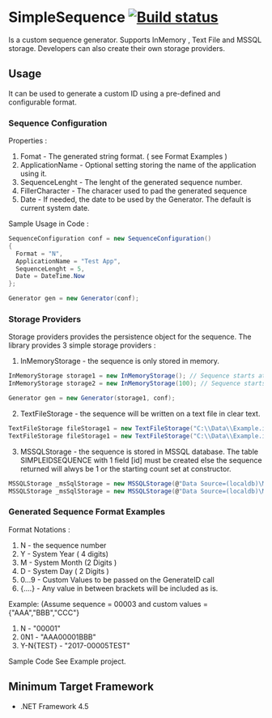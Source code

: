 # SimpleSequence [![Build status](https://ci.appveyor.com/api/projects/status/3dftm9x1rvfjusk0?svg=true)](https://ci.appveyor.com/project/trashvin/simplesequence)
Is a custom sequence generator. Supports InMemory , Text File and MSSQL storage. Developers can also create their own storage providers.

## Usage
It can be used to generate a custom ID using a pre-defined and configurable format.

### Sequence Configuration

Properties :

1. Fomat - The generated string format. ( see Format Examples )
2. ApplicationName - Optional setting storing the name of the application using it.
3. SequenceLenght - The lenght of the generated sequence number.
4. FillerCharacter - The characer used to pad the generated sequence
5. Date - If needed, the date to be used by the Generator. The default is current system date.

Sample Usage in Code :
```C#
SequenceConfiguration conf = new SequenceConfiguration()
{
  Format = "N",
  ApplicationName = "Test App",
  SequenceLenght = 5,
  Date = DateTime.Now
};

Generator gen = new Generator(conf);
```

### Storage Providers
Storage providers provides the persistence object for the sequence. The library provides 3 simple storage providers :
1. InMemoryStorage - the sequence is only stored in memory.
```C#
InMemoryStorage storage1 = new InMemoryStorage(); // Sequence starts at 1
InMemoryStorage storage2 = new InMemoryStorage(100); // Sequence starts at 100

Generator gen = new Generator(storage1, conf);
```
2. TextFileStorage - the sequence will be written on a text file in clear text.
```C#
TextFileStorage fileStorage1 = new TextFileStorage("C:\\Data\\Example.id"); // Starts at 1 , storage at filename provided
TextFileStorage fileStorage1 = new TextFileStorage("C:\\Data\\Example.id",10); // Starts at 10
```
3. MSSQLStorage - the sequence is stored in MSSQL database. The table SIMPLEIDSEQUENCE with 1 field [id] must be created else the sequence returned will alwys be 1 or the starting count set at constructor.
```C#
MSSQLStorage _msSqlStorage = new MSSQLStorage(@"Data Source=(localdb)\MSSQLLocalDB;Initial Catalog=TestDB;Integrated Security=True");
MSSQLStorage _msSqlStorage = new MSSQLStorage(@"Data Source=(localdb)\MSSQLLocalDB;Initial Catalog=TestDB;Integrated Security=True",50);
```

### Generated Sequence Format Examples
Format Notations :
1. N - the sequence number
2. Y - System Year ( 4 digits)
3. M - System Month (2 Digits )
4. D - System Day ( 2 Digits )
5. 0...9 - Custom Values to be passed on the GenerateID call
6. {....} - Any value in between brackets will be included as is.

Example: (Assume sequence = 00003 and custom values = {"AAA","BBB","CCC"}
1. N - "00001"
2. 0N1 - "AAA00001BBB"
3. Y-N{TEST} - "2017-00005TEST"

Sample Code
 See Example project.

## Minimum Target Framework 
- .NET Framework 4.5
